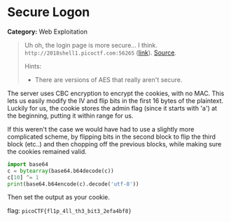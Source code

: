 # Secure Logon
**Category:** Web Exploitation
> Uh oh, the login page is more secure... I think.
> `http://2018shell1.picoctf.com:56265`
> ([link](http://2018shell1.picoctf.com:56265/)).
> [Source](https://2018shell1.picoctf.com/static/a39b448f70e7523eb03516bb9c211c1a/server_noflag.py).
>
> Hints:
> - There are versions of AES that really aren't secure.

The server uses CBC encryption to encrypt the cookies, with no MAC. This lets us
easily modify the IV and flip bits in the first 16 bytes of the plaintext.
Luckily for us, the cookie stores the admin flag (since it starts with 'a') at
the beginning, putting it within range for us.

If this weren't the case we would have had to use a slightly more complicated
scheme, by flipping bits in the second block to flip the third block (etc..) and
then chopping off the previous blocks, while making sure the cookies remained
valid.

```python
import base64
c = bytearray(base64.b64decode(c))
c[10] ^= 1
print(base64.b64encode(c).decode('utf-8'))
```

Then set the output as your cookie.

flag: `picoCTF{fl1p_4ll_th3_bit3_2efa4bf8}`

